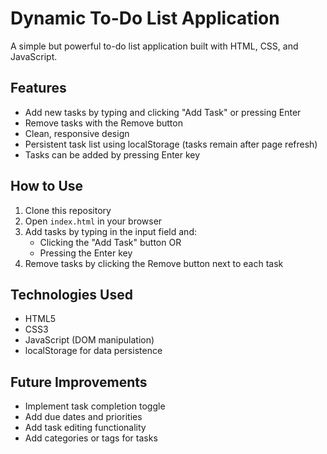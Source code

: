 # Dynamic To-Do List Application

A simple but powerful to-do list application built with HTML, CSS, and JavaScript.

## Features
- Add new tasks by typing and clicking "Add Task" or pressing Enter
- Remove tasks with the Remove button
- Clean, responsive design
- Persistent task list using localStorage (tasks remain after page refresh)
- Tasks can be added by pressing Enter key

## How to Use
1. Clone this repository
2. Open `index.html` in your browser
3. Add tasks by typing in the input field and:
   - Clicking the "Add Task" button OR
   - Pressing the Enter key
4. Remove tasks by clicking the Remove button next to each task

## Technologies Used
- HTML5
- CSS3
- JavaScript (DOM manipulation)
- localStorage for data persistence

## Future Improvements
- Implement task completion toggle
- Add due dates and priorities
- Add task editing functionality
- Add categories or tags for tasks